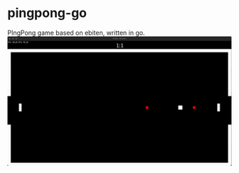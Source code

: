 # pingpong-go
PIngPong game based on ebiten, written in go.
![Game Process](/assets/game_process.gif)
